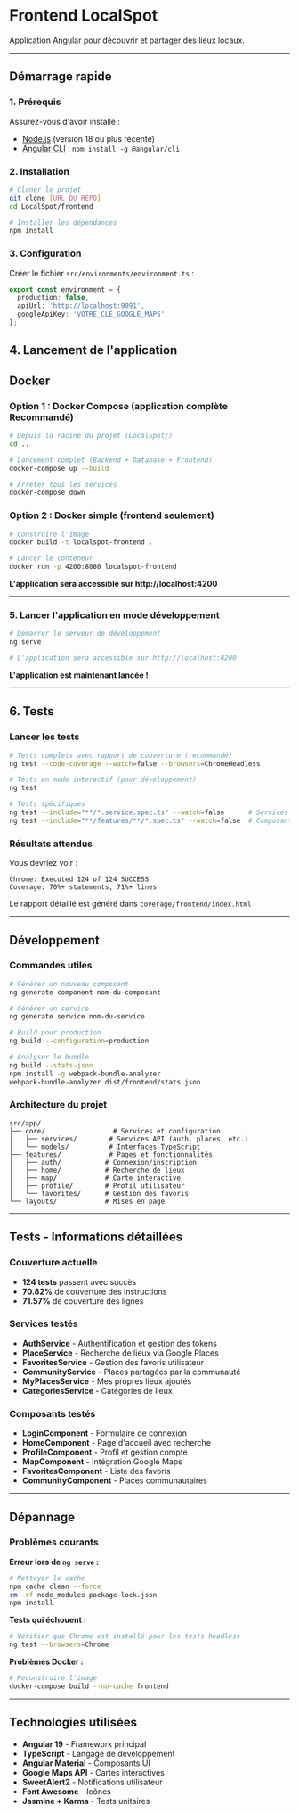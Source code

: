 # Frontend LocalSpot

Application Angular pour découvrir et partager des lieux locaux.

---

## Démarrage rapide

### 1. Prérequis

Assurez-vous d'avoir installé :
- [Node.js](https://nodejs.org/) (version 18 ou plus récente)
- [Angular CLI](https://angular.io/cli) : `npm install -g @angular/cli`

### 2. Installation

```bash
# Cloner le projet
git clone [URL_DU_REPO]
cd LocalSpot/frontend

# Installer les dépendances
npm install
```

### 3. Configuration

Créer le fichier `src/environments/environment.ts` :

```typescript
export const environment = {
  production: false,
  apiUrl: 'http://localhost:9091',
  googleApiKey: 'VOTRE_CLE_GOOGLE_MAPS'
};
```
## 4. Lancement de l'application

##  Docker

### Option 1 : Docker Compose (application complète Recommandé)

```bash
# Depuis la racine du projet (LocalSpot/)
cd ..

# Lancement complet (Backend + Database + Frontend)
docker-compose up --build

# Arrêter tous les services
docker-compose down
```

### Option 2 : Docker simple (frontend seulement)

```bash
# Construire l'image
docker build -t localspot-frontend .

# Lancer le conteneur
docker run -p 4200:8080 localspot-frontend
```

**L'application sera accessible sur http://localhost:4200**

---

### 5. Lancer l'application en mode développement

```bash
# Démarrer le serveur de développement
ng serve

# L'application sera accessible sur http://localhost:4200
```

**L'application est maintenant lancée !**

---

## 6. Tests

### Lancer les tests

```bash
# Tests complets avec rapport de couverture (recommandé)
ng test --code-coverage --watch=false --browsers=ChromeHeadless

# Tests en mode interactif (pour développement)
ng test

# Tests spécifiques
ng test --include="**/*.service.spec.ts" --watch=false      # Services seulement
ng test --include="**/features/**/*.spec.ts" --watch=false  # Composants seulement
```

### Résultats attendus

Vous devriez voir :
```
Chrome: Executed 124 of 124 SUCCESS
Coverage: 70%+ statements, 71%+ lines
```

Le rapport détaillé est généré dans `coverage/frontend/index.html`

---

## Développement

### Commandes utiles

```bash
# Générer un nouveau composant
ng generate component nom-du-composant

# Générer un service
ng generate service nom-du-service

# Build pour production
ng build --configuration=production

# Analyser le bundle
ng build --stats-json
npm install -g webpack-bundle-analyzer
webpack-bundle-analyzer dist/frontend/stats.json
```

### Architecture du projet

```
src/app/
├── core/                 # Services et configuration
│   ├── services/        # Services API (auth, places, etc.)
│   └── models/          # Interfaces TypeScript
├── features/            # Pages et fonctionnalités
│   ├── auth/           # Connexion/inscription
│   ├── home/           # Recherche de lieux
│   ├── map/            # Carte interactive
│   ├── profile/        # Profil utilisateur
│   └── favorites/      # Gestion des favoris
└── layouts/            # Mises en page
```

---

## Tests - Informations détaillées

### Couverture actuelle
- **124 tests** passent avec succès
- **70.82%** de couverture des instructions
- **71.57%** de couverture des lignes

### Services testés
- **AuthService** - Authentification et gestion des tokens
- **PlaceService** - Recherche de lieux via Google Places
- **FavoritesService** - Gestion des favoris utilisateur
- **CommunityService** - Places partagées par la communauté
- **MyPlacesService** - Mes propres lieux ajoutés
- **CategoriesService** - Catégories de lieux

### Composants testés
- **LoginComponent** - Formulaire de connexion
- **HomeComponent** - Page d'accueil avec recherche
- **ProfileComponent** - Profil et gestion compte
- **MapComponent** - Intégration Google Maps
- **FavoritesComponent** - Liste des favoris
- **CommunityComponent** - Places communautaires

---

## Dépannage

### Problèmes courants

**Erreur lors de `ng serve` :**
```bash
# Nettoyer le cache
npm cache clean --force
rm -rf node_modules package-lock.json
npm install
```

**Tests qui échouent :**
```bash
# Vérifier que Chrome est installé pour les tests headless
ng test --browsers=Chrome
```

**Problèmes Docker :**
```bash
# Reconstruire l'image
docker-compose build --no-cache frontend
```

---

## Technologies utilisées

- **Angular 19** - Framework principal
- **TypeScript** - Langage de développement
- **Angular Material** - Composants UI
- **Google Maps API** - Cartes interactives
- **SweetAlert2** - Notifications utilisateur
- **Font Awesome** - Icônes
- **Jasmine + Karma** - Tests unitaires

